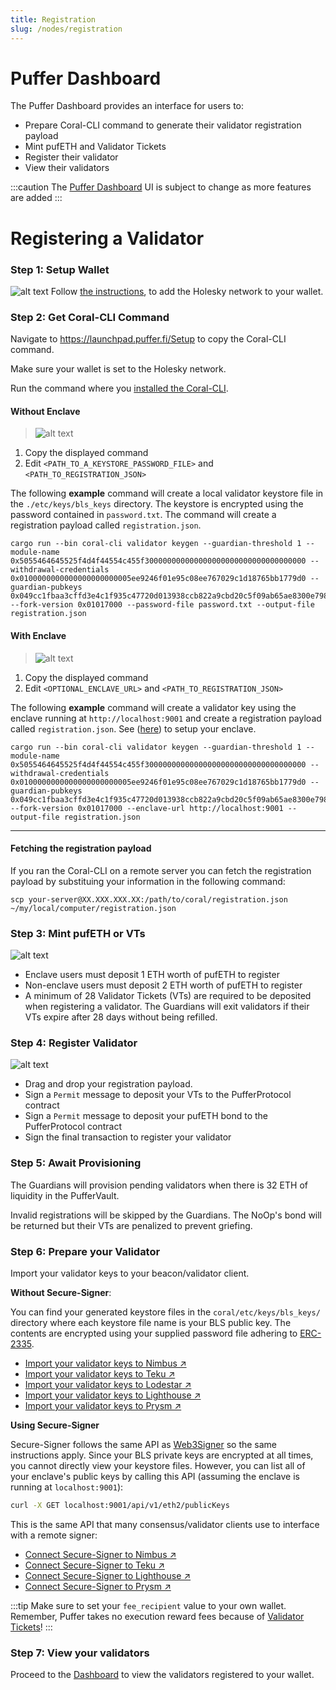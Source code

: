 ```yaml
---
title: Registration
slug: /nodes/registration
---
```




# Puffer Dashboard
The Puffer Dashboard provides an interface for users to:
- Prepare Coral-CLI command to generate their validator registration payload
- Mint pufETH and Validator Tickets
- Register their validator
- View their validators 

:::caution
The [Puffer Dashboard](https://launchpad.puffer.fi/Setup) UI is subject to change as more features are added
:::


# Registering a Validator
### Step 1: Setup Wallet
![alt text](/img/holesky-config.png)
Follow [the instructions](https://holesky.dev/), to add the Holesky network to your wallet.

### Step 2: Get Coral-CLI Command
Navigate to https://launchpad.puffer.fi/Setup to copy the Coral-CLI command. 

Make sure your wallet is set to the Holesky network. 

Run the command where you [installed the Coral-CLI](/nodes/setup#setup-coral-cli).

#### Without Enclave
> ![alt text](/img/no-enclave-cli-cmd.png)
1. Copy the displayed command
2. Edit `<PATH_TO_A_KEYSTORE_PASSWORD_FILE>` and `<PATH_TO_REGISTRATION_JSON>` 

The following **example** command will create a local validator keystore file in the `./etc/keys/bls_keys` directory. The keystore is encrypted using the password contained in `password.txt`. The command will create a registration payload called `registration.json`.
 ```
cargo run --bin coral-cli validator keygen --guardian-threshold 1 --module-name 0x5055464645525f4d4f44554c455f300000000000000000000000000000000000 --withdrawal-credentials 0x0100000000000000000000005ee9246f01e95c08ee767029c1d18765bb1779d0 --guardian-pubkeys 0x049cc1fbaa3cffd3e4c1f935c47720d013938ccb822a9cbd20c5f09ab65ae8300e7986b6ce75e916d3b59599ece72134adf2972d06a76a8ba5f3747d356117c342 --fork-version 0x01017000 --password-file password.txt --output-file registration.json
 ```

#### With Enclave
> ![alt text](/img/enclave-cli-cmd.png)
1. Copy the displayed command
2. Edit `<OPTIONAL_ENCLAVE_URL>` and `<PATH_TO_REGISTRATION_JSON>` 

The following **example** command will create a validator key using the enclave running at `http://localhost:9001` and create a registration payload called `registration.json`. See ([here](/nodes/setup#setup-validator-enclave-optional)) to setup your enclave.
```
cargo run --bin coral-cli validator keygen --guardian-threshold 1 --module-name 0x5055464645525f4d4f44554c455f300000000000000000000000000000000000 --withdrawal-credentials 0x0100000000000000000000005ee9246f01e95c08ee767029c1d18765bb1779d0 --guardian-pubkeys 0x049cc1fbaa3cffd3e4c1f935c47720d013938ccb822a9cbd20c5f09ab65ae8300e7986b6ce75e916d3b59599ece72134adf2972d06a76a8ba5f3747d356117c342 --fork-version 0x01017000 --enclave-url http://localhost:9001 --output-file registration.json
```

---
#### Fetching the registration payload
If you ran the Coral-CLI on a remote server you can fetch the registration payload by substituing your information in the following command:
```
scp your-server@XX.XXX.XXX.XX:/path/to/coral/registration.json ~/my/local/computer/registration.json
```

### Step 3: Mint pufETH or VTs
![alt text](/img/mint-pufeth-vt.png)
- Enclave users must deposit 1 ETH worth of pufETH to register
- Non-enclave users must deposit 2 ETH worth of pufETH to register
- A minimum of 28 Validator Tickets (VTs) are required to be deposited when registering a validator. The Guardians will exit validators if their VTs expire after 28 days without being refilled.

### Step 4: Register Validator
![alt text](/img/register-validator.png)
- Drag and drop your registration payload. 
- Sign a `Permit` message to deposit your VTs to the PufferProtocol contract
- Sign a `Permit` message to deposit your pufETH bond to the PufferProtocol contract
- Sign the final transaction to register your validator

### Step 5: Await Provisioning
The Guardians will provision pending validators when there is 32 ETH of liquidity in the PufferVault. 

Invalid registrations will be skipped by the Guardians. The NoOp's bond will be returned but their VTs are penalized to prevent griefing.  

### Step 6: Prepare your Validator
Import your validator keys to your beacon/validator client. 

**Without Secure-Signer**:

You can find your generated keystore files in the `coral/etc/keys/bls_keys/` directory where each keystore file name is your BLS public key. The contents are encrypted using your supplied password file adhering to [ERC-2335](https://github.com/ethereum/ercs/blob/master/ERCS/erc-2335.md).
- [Import your validator keys to Nimbus ↗](https://nimbus.guide/run-a-validator.html#2-import-your-validator-keys) 
- [Import your validator keys to Teku ↗](https://docs.teku.consensys.io/how-to/load-validators-without-restarting) 
- [Import your validator keys to Lodestar ↗](https://chainsafe.github.io/lodestar/validator-management/vc-configuration/#import-a-validator-keystore-to-lodestar) 
- [Import your validator keys to Lighthouse ↗](https://lighthouse-book.sigmaprime.io/validator-manager-create.html?highlight=import#2-import-the-validators) 
- [Import your validator keys to Prysm ↗](https://docs.prylabs.network/docs/wallet/nondeterministic#import-validator-accounts) 

**Using Secure-Signer**

Secure-Signer follows the same API as [Web3Signer](https://consensys.github.io/web3signer/web3signer-eth2.html) so the same instructions apply. Since your BLS private keys are encrypted at all times, you cannot directly view your keystore files. However, you can list all of your enclave's public keys by calling this API (assuming the enclave is running at `localhost:9001`):

```bash
curl -X GET localhost:9001/api/v1/eth2/publicKeys
```

This is the same API that many consensus/validator clients use to interface with a remote signer:
- [Connect Secure-Signer to Nimbus ↗](https://nimbus.guide/run-a-validator.html#2-import-your-validator-keys) 
- [Connect Secure-Signer to Teku ↗](https://docs.teku.consensys.io/how-to/use-external-signer/use-web3signer) 
- [Connect Secure-Signer to Lighthouse ↗](https://lighthouse-book.sigmaprime.io/validator-web3signer.html?highlight=web3signer#usage) 
- [Connect Secure-Signer to Prysm ↗](https://docs.prylabs.network/docs/wallet/web3signer) 

:::tip 
Make sure to set your `fee_recipient` value to your own wallet. Remember, Puffer takes no execution reward fees because of [Validator Tickets](https://docs.puffer.fi/protocol/validator-tickets#how-are-vts-used)!
:::


### Step 7: View your validators
Proceed to the [Dashboard](https://launchpad.puffer.fi/Dashboard) to view the validators registered to your wallet.

